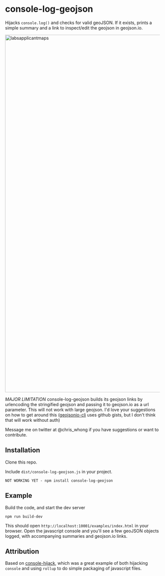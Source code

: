 # console-log-geojson

Hijacks `console.log()` and checks for valid geoJSON.  If it exists, prints a simple summary and a link to inspect/edit the geojson in geojson.io.

<img width="1165" alt="labsapplicantmaps" src="https://user-images.githubusercontent.com/1833820/50461354-eaeb5800-094b-11e9-93a4-1bad90dc1294.png">

*MAJOR LIMITATION* console-log-geojson builds its geojson links by urlencoding the stringified geojson and passing it to geojson.io as a url parameter.  This will not work with large geojson.  I'd love your suggestions on how to get around this ([geojsonio-cli](https://github.com/mapbox/geojsonio-cli) uses github gists, but I don't think that will work without auth)

Message me on twitter at @chris_whong if you have suggestions or want to contribute.


## Installation

Clone this repo.

Include  `dist/console-log-geojson.js` in your project.

```
NOT WORKING YET - npm install console-log-geojson
```



## Example

Build the code, and start the dev server

```
npm run build-dev
```
This should open `http://localhost:10001/examples/index.html` in your browser.  Open the javascript console and you'll see a few geoJSON objects logged, with accompanying summaries and geojson.io links.

## Attribution

Based on [console-hijack](https://github.com/alanguir/console-hijack), which was a great example of both hijacking `console` and using `rollup` to do simple packaging of javascript files.

